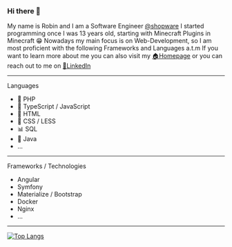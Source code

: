 ### Hi there 👋

My name is Robin and I am a Software Engineer [@shopware](https://github.com/shopware/)
I started programming once I was 13 years old, starting with Minecraft Plugins in Minecraft 😁
Nowadays my main focus is on Web-Development, so I am most proficient with the following Frameworks and Languages a.t.m
If you want to learn more about me you can also visit my [🏠Homepage](https://robin-schulte.de) or you can reach out to me on [💼LinkedIn](https://www.linkedin.com/in/robin-schulte-513b03239)

---
Languages
* 🐘 PHP
* 🔧 TypeScript / JavaScript
* 📄 HTML
* 🎨 CSS / LESS
* 📊 SQL
* 🔨 Java
* ...
---

Frameworks / Technologies
* Angular
* Symfony
* Materialize / Bootstrap
* Docker
* Nginx
* ...
---

[![Top Langs](https://github-readme-stats.vercel.app/api/top-langs/?username=relativvv&layout=compact)](https://github.com/anuraghazra/github-readme-stats)
